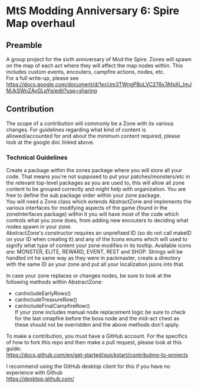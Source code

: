 # MtS Modding Anniversary 6: Spire Map overhaul
## Preamble
A group project for the sixth anniversary of Mod the Spire. Zones will spawn on the map of each act where they will affect the map nodes within. This includes custom events, encouters, campfire actions, nodes, etc.   
For a full write-up, please see https://docs.google.com/document/d/1ecUm3TWngPBoLVC278x7AfpXj_ImJMJkSWnZAyGLpYg/edit?usp=sharing  
  
## Contribution
The scope of a contribution will commonly be a Zone with its various changes. For guidelines regarding what kind of content is allowed/accounted for and about the minimum content required, please look at the google doc linked above.  
  
### Technical Guidelines
Create a package within the zones package where you will store all your code. That means you're not supposed to put your patches/monsters/etc in the relevant top-level packages as you are used to, this will allow all zone content to be grouped correctly and might help with organization. You are free to define the sub package order within your zone package.  
You will need a Zone class which extends AbstractZone and implements the various interfaces for modifying aspects of the game (found in the zoneInterfaces package) within it you will have most of the code which controls what you zone does, from adding new encouters to deciding what nodes spawn in your zone.  
AbstractZone's constructor requires an unprefixed ID (so do not call makeID on your ID when creating it) and any of the Icons enums which will used to signify what type of content your zone modifies in its tooltip. Available icons are: MONSTER, ELITE, REWARD, EVENT, REST and SHOP.
Strings will be handled int he same way as they were in packmaster, create a directory with the same ID as your zone and put all your localization jsons into that.  
  
In case your zone replaces or changes nodes, be sure to look at the following methods within AbstractZone:  
- canIncludeEarlyRows()  
- canIncludeTreasureRow()  
- canIncludeFinalCampfireRow()  
If your zone includes manual node replacement logic be sure to check for the last cmapfire before the boss node and the mid-act chest as these should not be overridden and the above methods don't apply.  
  
To make a contribution, you must have a GitHub account. 
For the specifics of how to fork this repo and then make a pull request, please look at this guide:  
https://docs.github.com/en/get-started/quickstart/contributing-to-projects  
   
I recommend using the GitHub desktop client for this if you have no experience with Github  
https://desktop.github.com/
